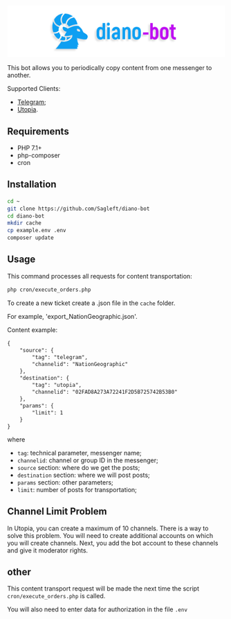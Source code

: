 
![logo](https://github.com/Sagleft/diano-bot/raw/master/logo.png)

This bot allows you to periodically copy content from one messenger to another.

Supported Clients:

* [Telegram](https://telegram.org/);
* [Utopia](https://u.is/).

## Requirements

* PHP 7.1+
* php-composer
* cron

## Installation

```bash
cd ~
git clone https://github.com/Sagleft/diano-bot
cd diano-bot
mkdir cache
cp example.env .env
composer update
```

## Usage

This command processes all requests for content transportation:

```bash
php cron/execute_orders.php
```

To create a new ticket create a .json file in the `cache` folder.

For example, 'export_NationGeographic.json'.

Content example:

```
{
	"source": {
		"tag": "telegram",
		"channelid": "NationGeographic"
	},
	"destination": {
		"tag": "utopia",
		"channelid": "02FAD8A273A72241F2D5B725742B53B0"
	},
	"params": {
		"limit": 1
	}
}
```

where
* `tag`: technical parameter, messenger name;
* `channelid`: channel or group ID in the messenger;
* `source` section: where do we get the posts;
* `destination` section: where we will post posts;
* `params` section: other parameters;
* `limit`: number of posts for transportation;

## Channel Limit Problem

In Utopia, you can create a maximum of 10 channels. There is a way to solve this problem. You will need to create additional accounts on which you will create channels. Next, you add the bot account to these channels and give it moderator rights.

## other

This content transport request will be made the next time the script `cron/execute_orders.php` is called.

You will also need to enter data for authorization in the file `.env`
